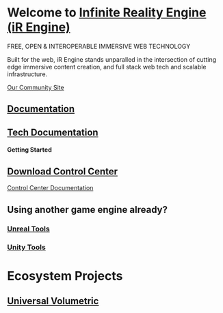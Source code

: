 # Welcome to [Infinite Reality Engine (iR Engine)](https://github.com/ir-engine/ir-engine)
FREE, OPEN & INTEROPERABLE IMMERSIVE WEB TECHNOLOGY

Built for the web, iR Engine stands unparalled in the intersection of cutting edge immersive content creation, and full stack web tech and scalable infrastructure.

[Our Community Site](https://www.etherealengine.org/)


## [Documentation](https://docs.ir.world/)
## [Tech Documentation](https://etherealengine.github.io/etherealengine-docs/)

#### Getting Started
## [Download Control Center](https://github.com/EtherealEngine/etherealengine-control-center/releases)
[Control Center Documentation](https://github.com/EtherealEngine/etherealengine-control-center#readme)

## Using another game engine already?


### [Unreal Tools](https://github.com/ir-engine/XRE-Bridge-Unreal)


### [Unity Tools](https://github.com/ir-engine?q=unity&type=all&language=&sort=)

# Ecosystem Projects

## [Universal Volumetric](https://github.com/ir-engine/Universal-Volumetric)

